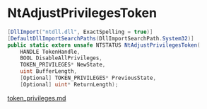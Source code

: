 # NtAdjustPrivilegesToken

```csharp
[DllImport("ntdll.dll", ExactSpelling = true)]
[DefaultDllImportSearchPaths(DllImportSearchPath.System32)]
public static extern unsafe NTSTATUS NtAdjustPrivilegesToken(
    HANDLE TokenHandle,
    BOOL DisableAllPrivileges,
    TOKEN_PRIVILEGES* NewState,
    uint BufferLength,
    [Optional] TOKEN_PRIVILEGES* PreviousState,
    [Optional] uint* ReturnLength);
```

[token\_privileges.md](../security/token\_privileges.md "mention")
